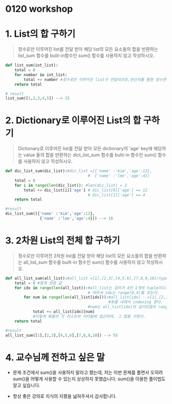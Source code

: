 # 0120 workshop



# 1. List의 합 구하기

> 정수로만 이루어진 list를 전달 받아 해당 list의 모든 요소들의 합을 반환하는 list_sum 함수를 bulit-in함수인 sum() 함수를 사용하지 않고 작성하시오.

```python
def list_sum(int_list):
    total = 0
    for number in int_list:
        total += number #정수로만 이루어진 list가 전달되므로,연산자를 통한 정수연산이 된다.
    return total
```

```python
# result
list_sum([1,2,3,4,5]) --> 15
```



# 2. Dictionary로 이루어진 List의 합 구하기

> Dictionary로 이루어진 list를 전달 받아 모든 dictionary의 'age' key에 해당하는 value 들의 합을 반환하는 dict_list_sum 함수를 bulit-in 함수인 sum() 함수를 사용하지 않고 작성하시오.

```python
def dic_list_sum(dic_list):#dic_list =[{'name' :'kim','age':12}, 
    								#  {'name' :'lee','age':4}]
    total = 0
    for i in range(len(dic_list)): #len(dic_list) = 2
        total += dic_list[i]['age'] # dic_list[0]['age'] == 12
        							# dic_list[1]['age'] == 4
    return total
```

```python
#result
dic_list_sum([{'name' :'kim','age':12},
               {'name' :'lee','age':4}]) --> 16
```





# 3. 2차원 List의 전체 합 구하기

> 정수로만 이루어진 2차원 list를 전달 받아 해당 list의 모든 요소들의 합을 반환하는 all_list_sum 함수를 built-in 함수인 sum() 함수를 사용하지 않고 작성하시오.

```python
def all_list_sum(all_list):#all_list =[1],[2,3],[4,5,6],[7,8,9,10]/type :tuple
    total = 0 #합계 반환 값
    for idx in range(len(all_list)):#all_list는 길이가 4인 1개의 tuple이다.
        							# 따라서 idx는 range(0,4)를 갖는다.
        for num in range(len(all_list[idx])):#all_list[idx] -->[1],[2,3]...
            								 #튜플 내에서 indexing 한다.
                					#num는 all_list[idx]의 길이만큼의 range를 갖는다
            total += all_list[idx][num] 
            #이렇게 튜플의 각 리스트의 리터럴에 접근하여, 그 합을 구한다.
    return total


```

```python
#result
all_list_sum([1],[2,3],[4,5,6],[7,8,9,10]) --> 55
```





# 4. 교수님께 전하고 싶은 말

* 문제 조건에서 sum()을 사용하지 말라고 했는데, 저는 이번 문제를 풀면서 오히려 sum()을 어떻게 사용할 수 있는지 상상하지 못했습니다.  sum()을 이용한 풀이법도 알고 싶습니다.



* 항상 좋은 강의로 지식의 지평을 넓혀주셔서 감사합니다.